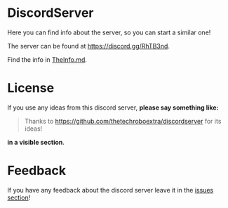 # DiscordServer
Here you can find info about the server, so you can start a similar one!

The server can be found at https://discord.gg/RhTB3nd.

Find the info in [TheInfo.md](TheInfo.md).

# License
If you use any ideas from this discord server, **please say something like:**
> Thanks to https://github.com/thetechroboextra/discordserver for its ideas!

**in a visible section**.

# Feedback
If you have any feedback about the discord server leave it in the [issues section](https://github.com/thetechrobo/issues)!
